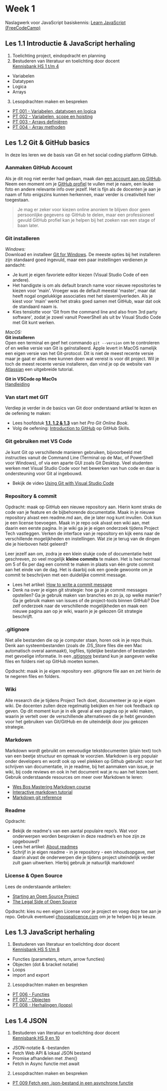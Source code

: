 # Week 1

Naslagwerk voor JavaScript basiskennis: [Learn JavaScript (FreeCodeCamp)](https://youtu.be/PkZNo7MFNFg)

## Les 1.1 Introductie & JavaScript herhaling
1. Toelichting project, eindopdracht en planning
2. Bestuderen van literatuur en toelichting door docent\
[Kennisbank HS 1 t/m 4](https://www.notion.so/bnieskens/Kennisbank-6aacb7846e5a4cd790950905e1adedde?pvs=4)
- Variabelen
- Datatypen
- Logica
- Arrays

3. Lesopdrachten maken en bespreken
- [PT 001 - Variabelen, datatypen en logica](https://scrimba.com/scrim/co965427c94fe66f3b4fedb37)
- [PT 002 - Variabelen, scope en hoisting](https://scrimba.com/scrim/c6rnM3cp)
- [PT 003 - Arrays definiëren](https://scrimba.com/scrim/co7ff4cdebcd149396dc9cf73) 
- [PT 004 - Array methoden](https://scrimba.com/scrim/cofb64e2990eb6578f16d922a)


## Les 1.2 Git & GitHub basics
In deze les leren we de basis van Git en het social coding platform GitHub.

### Aanmaken GitHub Account
Als je dit nog niet eerder had gedaan, maak dan [een account aan op GitHub](https://help.github.com/articles/signing-up-for-a-new-github-account/). Neem een moment om je [GitHub profiel](https://github.com/settings/profile) te vullen met je naam, een leuke foto en andere relevante info over jezelf. Het is fijn als de docenten je aan je naam of foto enigszins kunnen herkennen, maar verder is creativiteit hier toegestaan. 

> Je mag er zeker voor kiezen online anoniem te blijven door geen persoonlijke gegevens op GitHub te delen, maar een professioneel gevuld GitHub profiel kan je helpen bij het zoeken van een stage of baan later.  

### Git installeren
*Windows:*  
Download en installeer [Git for Windows](https://gitforwindows.org/). De meeste opties bij het installeren zijn standaard goed ingevuld, maar een paar instellingen verdienen je aandacht:
* Je kunt je eigen favoriete editor kiezen (Visual Studio Code of een andere).
* Het handigste is om als default branch name voor nieuwe repositories te kiezen voor 'main'. Vroeger was de default meestal 'master', maar dat heeft nogal ongelukkige associaties met het slavernijverleden. Als je kiest voor 'main' werkt het straks goed samen met GitHub, waar dat ook de standaard naam is.
* Kies tenslotte voor 'Git from the command line and also from 3rd party software', zodat je zowel vanuit PowerShell als uit bv Visual Studio Code met Git kunt werken.

*MacOS:*  
**Git installeren**\
Open een terminal en geef het commando `git --version` om te controleren of en welke versie van Git is geïnstalleerd. Apple levert in MacOS namelijk een eigen versie van het Git-protocol. Dit is niet de meest recente versie maar je gaat er alles mee kunnen doen wat vereist is voor dit project. 
Wil je toch de meest recente versie installeren, dan vind je op de website van [Atlassian](https://www.atlassian.com/git/tutorials/install-git) een uitgebreide tutorial.

**Git in VSCode op MacOs**\
[Handleiding](https://bnieskens.notion.site/Apple-Git-VS-code-ac5ff7c895df4a2dbe29eb3600f8fb7c?pvs=4)

### Van start met GIT
Verdiep je verder in de basics van Git door onderstaand artikel te lezen en de oefening te maken:

* Lees hoofdstuk [**1.1, 1.2 & 1.3**](https://git-scm.com/book/en/v2/Getting-Started-About-Version-Control) van het _Pro Git Online Book_.
* Volg de oefening: [Introduction to GitHub](https://github.com/skills/introduction-to-github) op GitHub Skills.

### Git gebruiken met VS Code
Je kunt Git op verschillende manieren gebruiken, bijvoorbeeld met instructies vanuit de Command Line (Terminal op de Mac, of PowerShell voor Windows), of via een aparte GUI zoals Git Desktop. Veel studenten werken met Visual Studio Code voor het bewerken van hun code en daar is ondersteuning voor Git al ingebouwd. 

* Bekijk de video [Using Git with Visual Studio Code](https://www.youtube.com/watch?v=i_23KUAEtUM) 

### Repository & commit
Opdracht: maak op GitHub een nieuwe repository aan. Hierin komt straks de code van je feature en de bijbehorende documentatie. Maak in je nieuwe repository alvast een readme.md aan, die je later nog kunt invullen. Ook kun je een license toevoegen. Maak in je repo ook alvast een wiki aan, met daarin een eerste pagina. In je wiki ga je je eigen onderzoek tijdens Project Tech vastleggen. Verken de interface van je repository en kijk eens naar de verschillende mogelijkheden en instellingen. Wat zie je terug van de dingen die je hierboven hebt geleerd?

Leer jezelf aan om, zodra je een klein stukje code of documentatie hebt geschreven, zo veel mogelijk __kleine commits__ te maken. Het is heel normaal om 5 of 6x per dag een commit te maken in plaats van één grote commit aan het einde van de dag. Het is daarbij ook een goede gewoonte om je commit te beschrijven met een duidelijke commit message.

* Lees het artikel: [How to write a commit message](https://cbea.ms/git-commit/)
* Denk na over je eigen git strategie: hoe ga je je commit messages opstellen? Ga je gebruik maken van branches en zo ja, op welke manier? Ga je gebruik maken van issues of de project-tools binnen GitHub? Doe zelf onderzoek naar de verschillende mogelijkheden en maak een nieuwe pagina aan op je wiki, waarin je je gekozen Git strategie beschrijft.

### .gitignore
Niet alle bestanden die op je computer staan, horen ook in je repo thuis. Denk aan systeembestanden (zoals de .DS_Store files die een Mac automatisch overal aanmaakt), logfiles, tijdelijke bestanden of bestanden met gevoelige informatie. In een [.gitignore](https://docs.github.com/en/get-started/getting-started-with-git/ignoring-files) bestand kun je aangeven welke files en folders niet op GitHub moeten komen. 

Opdracht: maak in je eigen repository een .gitignore file aan en zet hierin de te negeren files en folders. 

### Wiki
Alle research die je tijdens Project Tech doet, documenteer je op je eigen wiki. De docenten zullen deze regelmatig bekijken en hier ook feedback op geven. Op dit moment kun je in elk geval al een pagina op je wiki maken, waarin je vertelt over de verschillende alternatieven die je hebt gevonden voor het gebruiken van Git/GitHub en de uiteindelijk door jou gekozen strategie. 

### Markdown
Markdown wordt gebruikt om eenvoudige tekstdocumenten (plain text) toch van een beetje structuur en opmaak te voorzien. Markdown is erg populair onder developers en wordt ook op veel plekken op Github gebruikt: voor het schrijven van documentatie, in je readme, bij het aanmaken van issue, je wiki, bij code reviews en ook in het document wat je nu aan het lezen bent. Gebruik onderstaande resources om meer over Markdown te leren:
*	[Wes Bos Mastering Markdown course](https://www.youtube.com/watch?v=Je5w18nn-e8&list=PLu8EoSxDXHP7v7K5nZSMo9XWidbJ_Bns3)
*	[Interactive markdown tutorial](https://www.markdowntutorial.com/)
*	[Markdown git reference](https://docs.github.com/en/get-started/writing-on-github/getting-started-with-writing-and-formatting-on-github/basic-writing-and-formatting-syntax)

### Readme
Opdracht: 
* Bekijk de readme's van een aantal populaire repo’s. Wat voor onderwerpen worden besproken in deze readme’s en hoe zijn ze opgebouwd?
* Lees het artikel: [About readmes](https://docs.github.com/en/repositories/managing-your-repositorys-settings-and-features/customizing-your-repository/about-readmes)
* Schrijf in je eigen readme - in je repository - een inhoudsopgave, met daarin alvast de onderwerpen die je tijdens project uiteindelijk verder zult gaan uitwerken. Hierbij gebruik je natuurlijk markdown!

### License & Open Source
Lees de onderstaande artikelen:
* [Starting an Open Source Project](https://opensource.guide/starting-a-project/)
* [The Legal Side of Open Source](https://opensource.guide/legal/)

Opdracht: kies nu een eigen License voor je project en voeg deze toe aan je repo. Gebruik eventueel [choosealicence.com](https://choosealicense.com/) om je te helpen bij je keuze.

## Les 1.3 JavaScript herhaling
1. Bestuderen van literatuur en toelichting door docent\
[Kennisbank HS 5 t/m 8](https://www.notion.so/bnieskens/Kennisbank-6aacb7846e5a4cd790950905e1adedde?pvs=4)
- Functies (parameters, return, arrow functies)
- Objecten (dot & bracket notatie)
- Loops
- import and export

2. Lesopdrachten maken en bespreken
- [PT 006 - Functies](https://scrimba.com/scrim/co2be4b47843a41d9ecf98332)
- [PT 007 - Objecten](https://scrimba.com/scrim/co3c54779a3d30a1dbe92c4b6)
- [PT 008 - Herhalingen (loops)](https://scrimba.com/scrim/cwmgz7Cm)

## Les 1.4 JSON 
1. Bestuderen van literatuur en toelichting door docent\
[Kennisbank HS 9 en 10](https://www.notion.so/bnieskens/Kennisbank-6aacb7846e5a4cd790950905e1adedde?pvs=4)
- JSON-notatie & -bestanden
- Fetch Web API & lokaal JSON bestand
- Promise afhandelen met .then()
- Fetch in Async functie met await
  
2. Lesopdrachten maken en bespreken
  - [PT 009 Fetch een .json-bestand in een asynchrone functie](https://scrimba.com/scrim/coff9492c9c05f90c2748ebaa)

